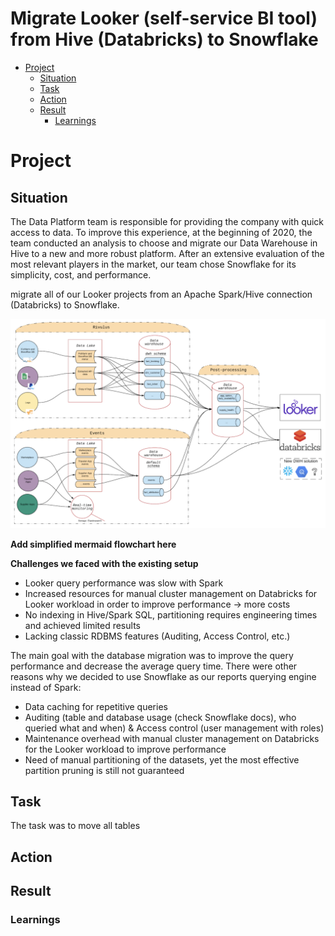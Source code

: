 # Migrate Looker (self-service BI tool) from Hive (Databricks) to Snowflake

* [Project](#project)  
  * [Situation](#situation)  
  * [Task](#task)  
  * [Action](#action)  
  * [Result](#result)  
    * [Learnings](##learnings) 

# Project 
## Situation 

The Data Platform team is responsible for providing the company with quick access to data. To improve this experience, at the beginning of 2020, the team conducted an analysis to choose and migrate our Data Warehouse in Hive to a new and more robust platform. After an extensive evaluation of the most relevant players in the market, our team chose Snowflake for its simplicity, cost, and performance.

migrate all of our Looker projects from an Apache Spark/Hive connection (Databricks) to Snowflake.

![Data Platform Architecture, 2019](dp-architecture.png)

**Add simplified mermaid flowchart here** 

**Challenges we faced with the existing setup**
* Looker query performance was slow with Spark
* Increased resources for manual cluster management on Databricks for Looker workload in order to improve performance -> more costs 
* No indexing in Hive/Spark SQL, partitioning requires engineering times and achieved limited results 
* Lacking classic RDBMS features (Auditing, Access Control, etc.)


The main goal with the database migration was to improve the query performance and decrease the average query time. There were other reasons why we decided to use Snowflake as our reports querying engine instead of Spark:

* Data caching for repetitive queries
* Auditing (table and database usage (check Snowflake docs), who queried what and when) & Access control (user management with roles)
* Maintenance overhead with manual cluster management on Databricks for the Looker workload to improve performance
* Need of manual partitioning of the datasets, yet the most effective partition pruning is still not guaranteed

## Task 

The task was to move all tables 

## Action 

## Result
### Learnings
